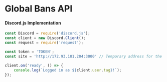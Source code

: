 # Global Bans API

<h4>Discord.js Implementation</h4>

```javascript
const Discord = require('discord.js');
const client = new Discord.Client();
const request = require('request');

const token = 'TOKEN';
const site = 'http://172.93.101.204:3000' // Temporary address for the API.

client.on('ready', () => {
    console.log(`Logged in as ${client.user.tag}!`);
});
```
